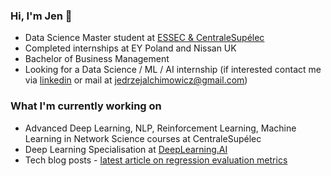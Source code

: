 ### Hi, I'm Jen 👋

- Data Science Master student at [ESSEC & CentraleSupélec](https://www.essec.edu/en/program/mscs/master-data-sciences-business-analytics/)
- Completed internships at EY Poland and Nissan UK
- Bachelor of Business Management
- Looking for a Data Science / ML / AI internship (if interested contact me via [linkedin](https://www.linkedin.com/in/jedrzej-alchimowicz-b972a0151/) or mail at jedrzejalchimowicz@gmail.com)

### What I'm currently working on
- Advanced Deep Learning, NLP, Reinforcement Learning, Machine Learning in Network Science courses at CentraleSupélec
- Deep Learning Specialisation at [DeepLearning.AI](https://www.deeplearning.ai/program/deep-learning-specialization/)
- Tech blog posts - [latest article on regression evaluation metrics](https://medium.com/@jedrzejalchimowicz/regression-evaluation-metrics-mae-mse-rmse-r-squared-adjusted-r-squared-which-one-should-67c8d93bc5a8)


<!--
**JenAlchimowicz/JenAlchimowicz** is a ✨ _special_ ✨ repository because its `README.md` (this file) appears on your GitHub profile.

Here are some ideas to get you started:

- 🔭 I’m currently working on ...
- 🌱 I’m currently learning ...
- 👯 I’m looking to collaborate on ...
- 🤔 I’m looking for help with ...
- 💬 Ask me about ...
- 📫 How to reach me: ...
- 😄 Pronouns: ...
- ⚡ Fun fact: ...
-->
